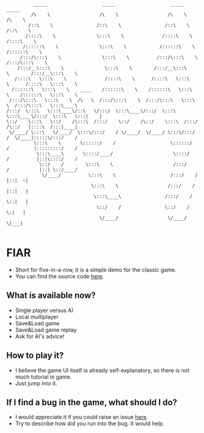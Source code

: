 ```
          _____                    _____                    _____                    _____          
         /\    \                  /\    \                  /\    \                  /\    \         
        /::\    \                /::\    \                /::\    \                /::\    \        
       /::::\    \               \:::\    \              /::::\    \              /::::\    \       
      /::::::\    \               \:::\    \            /::::::\    \            /::::::\    \      
     /:::/\:::\    \               \:::\    \          /:::/\:::\    \          /:::/\:::\    \     
    /:::/__\:::\    \               \:::\    \        /:::/__\:::\    \        /:::/__\:::\    \    
   /::::\   \:::\    \              /::::\    \      /::::\   \:::\    \      /::::\   \:::\    \   
  /::::::\   \:::\    \    ____    /::::::\    \    /::::::\   \:::\    \    /::::::\   \:::\    \  
 /:::/\:::\   \:::\    \  /\   \  /:::/\:::\    \  /:::/\:::\   \:::\    \  /:::/\:::\   \:::\____\ 
/:::/  \:::\   \:::\____\/::\   \/:::/  \:::\____\/:::/  \:::\   \:::\____\/:::/  \:::\   \:::|    |
\::/    \:::\   \::/    /\:::\  /:::/    \::/    /\::/    \:::\  /:::/    /\::/   |::::\  /:::|____|
 \/____/ \:::\   \/____/  \:::\/:::/    / \/____/  \/____/ \:::\/:::/    /  \/____|:::::\/:::/    / 
          \:::\    \       \::::::/    /                    \::::::/    /         |:::::::::/    /  
           \:::\____\       \::::/____/                      \::::/    /          |::|\::::/    /   
            \::/    /        \:::\    \                      /:::/    /           |::| \::/____/    
             \/____/          \:::\    \                    /:::/    /            |::|  ~|          
                               \:::\    \                  /:::/    /             |::|   |          
                                \:::\____\                /:::/    /              \::|   |          
                                 \::/    /                \::/    /                \:|   |          
                                  \/____/                  \/____/                  \|___|          
                                                                                                    
```
# FIAR
- Short for five-in-a-row, it is a simple demo for the classic game.
- You can find the source code [here](https://github.com/AsterNighT/FIAR).

## What is available now?
- Single player versus AI
- Local multiplayer
- Save&Load game
- Save&Load game replay
- Ask for AI's advice!

## How to play it?
- I believe the game UI itself is already self-explanatory, so there is not much tutorial in game.
- Just jump into it.

## If I find a bug in the game, what should I do?
- I would appreciate it if you could raise an issue [here](https://github.com/AsterNighT/FIAR/issues).
- Try to describe how did you run into the bug. It would help.